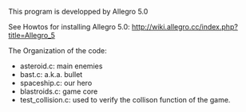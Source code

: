 


This program is developped by Allegro 5.0

See Howtos for installing Allegro 5.0: http://wiki.allegro.cc/index.php?title=Allegro_5


The Organization of the code:

* asteroid.c: main enemies
* bast.c: a.k.a. bullet
* spaceship.c: our hero
* blastroids.c: game core
* test_collision.c: used to verify the collison function of the game. 
